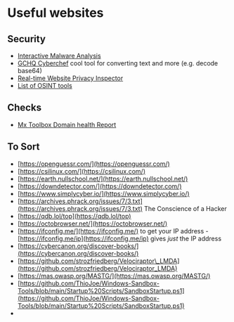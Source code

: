 # Useful websites

## Security

* [Interactive Malware Analysis](https://app.any.run/)
* [GCHQ Cyberchef](https://gchq.github.io/CyberChef) cool tool for converting text and more (e.g. decode base64)
* [Real-time Website Privacy Inspector](https://themarkup.org/blacklight)
* [List of OSINT tools](https://cipher387.github.io/)

## Checks

* [Mx Toolbox Domain health Report](https://mxtoolbox.com/domain/)

## To Sort

* [https://openguessr.com/](https://openguessr.com/)
* [https://csilinux.com/](https://csilinux.com/)
* [https://earth.nullschool.net/](https://earth.nullschool.net/)
* [https://downdetector.com/](https://downdetector.com/)
* [https://www.simplycyber.io/](https://www.simplycyber.io/)
* [https://archives.phrack.org/issues/7/3.txt](https://archives.phrack.org/issues/7/3.txt) The Conscience of a Hacker
* [https://qdb.lol/top](https://qdb.lol/top)
* [https://octobrowser.net/](https://octobrowser.net/)
* [https://ifconfig.me/](https://ifconfig.me/) to get your IP address - [https://ifconfig.me/ip](https://ifconfig.me/ip) gives _just_ the IP address
* [https://cybercanon.org/discover-books/](https://cybercanon.org/discover-books/)
* [https://github.com/strozfriedberg/Velociraptor\_LMDA](https://github.com/strozfriedberg/Velociraptor_LMDA)
* [https://mas.owasp.org/MASTG/](https://mas.owasp.org/MASTG/)
* [https://github.com/ThioJoe/Windows-Sandbox-Tools/blob/main/Startup%20Scripts/SandboxStartup.ps1](https://github.com/ThioJoe/Windows-Sandbox-Tools/blob/main/Startup%20Scripts/SandboxStartup.ps1)
*

